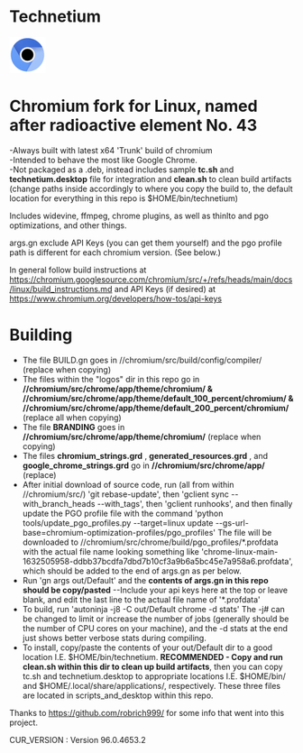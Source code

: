 # Technetium
<img src="https://github.com/Alex313031/Technetium/blob/main/logos/product_logo_64.png">

# Chromium fork for Linux, named after radioactive element No. 43
-Always built with latest x64 'Trunk' build of chromium \
-Intended to behave the most like Google Chrome. \
-Not packaged as a .deb, instead includes sample **tc.sh** and **technetium.desktop** file for integration and **clean.sh** to clean build artifacts (change paths inside accordingly to where you copy the build to, the default location for everything in this repo is $HOME/bin/technetium)

Includes widevine, ffmpeg, chrome plugins, as well as thinlto and pgo optimizations, and other things.

args.gn exclude API Keys (you can get them yourself) and the pgo profile path is different for each chromium version. (See below.)

In general follow build instructions at https://chromium.googlesource.com/chromium/src/+/refs/heads/main/docs/linux/build_instructions.md and API Keys (if desired) at https://www.chromium.org/developers/how-tos/api-keys

# Building
- The file BUILD.gn goes in //chromium/src/build/config/compiler/ (replace when copying)
- The files within the "logos" dir in this repo go in **//chromium/src/chrome/app/theme/chromium/ & //chromium/src/chrome/app/theme/default_100_percent/chromium/ & //chromium/src/chrome/app/theme/default_200_percent/chromium/** (replace all when copying) 
- The file **BRANDING** goes in **//chromium/src/chrome/app/theme/chromium/** (replace when copying)
- The files **chromium_strings.grd** , **generated_resources.grd** , and **google_chrome_strings.grd** go in **//chromium/src/chrome/app/** (replace)
- After initial download of source code, run (all from within //chromium/src/) 'git rebase-update', then 'gclient sync --with_branch_heads --with_tags', then 'gclient runhooks', and then finally update the PGO profile file with the command 'python tools/update_pgo_profiles.py --target=linux update --gs-url-base=chromium-optimization-profiles/pgo_profiles'  The file will be downloaded to //chromium/src/chrome/build/pgo_profiles/*.profdata with the actual file name looking something like 'chrome-linux-main-1632505958-ddbb37bcdfa7dbd7b10cf3a9b6a5bc45e7a958a6.profdata', which should be added to the end of args.gn as per below.
- Run 'gn args out/Default' and the **contents of args.gn in this repo should be copy/pasted** --Include your api keys here at the top or leave blank, and edit the last line to the actual file name of '*.profdata'
- To build, run 'autoninja -j8 -C out/Default chrome -d stats' The -j# can be changed to limit or increase the number of jobs (generally should be the number of CPU cores on your machine), and the -d stats at the end just shows better verbose stats during compiling.
- To install, copy/paste the contents of your out/Default dir to a good location I.E. $HOME/bin/technetium. **RECOMMENDED - Copy and run clean.sh within this dir to clean up build artifacts**, then you can copy tc.sh and technetium.desktop to appropriate locations I.E. $HOME/bin/ and $HOME/.local/share/applications/, respectively. These three files are located in scripts_and_desktop within this repo.

Thanks to https://github.com/robrich999/ for some info that went into this project.

CUR_VERSION : Version 96.0.4653.2
